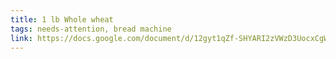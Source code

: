 ```yaml
---
title: 1 lb Whole wheat
tags: needs-attention, bread machine
link: https://docs.google.com/document/d/12gyt1qZf-SHYARI2zVWzD3UocxCgWGLXRQO1ZqLbmMM/edit?usp=sharing
---
```


